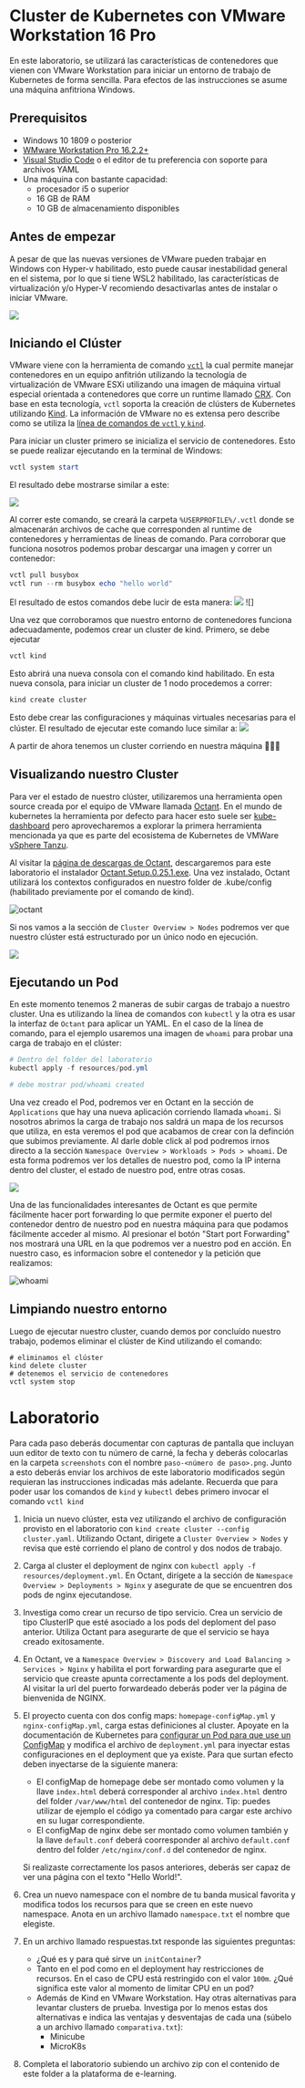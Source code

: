 # Cluster de Kubernetes con VMware Workstation 16 Pro

En este laboratorio, se utilizará las características de contenedores que vienen con VMware Workstation para iniciar un entorno de trabajo de Kubernetes de forma sencilla. Para efectos de las instrucciones se asume una máquina anfitriona Windows.

## Prerequisitos

* Windows 10 1809 o posterior
* [WMware Workstation Pro 16.2.2+](https://www.vmware.com/latam/products/workstation-pro/workstation-pro-evaluation.html)
* [Visual Studio Code](https://code.visualstudio.com/) o el editor de tu preferencia con soporte para archivos YAML
* Una máquina con bastante capacidad:
  - procesador i5 o superior
  - 16 GB de RAM
  - 10 GB de almacenamiento disponibles

## Antes de empezar

A pesar de que las nuevas versiones de VMware pueden trabajar en Windows con Hyper-v habilitado, esto puede causar inestabilidad general en el sistema, por lo que si tiene WSL2 habilitado, las características de virtualización y/o Hyper-V recomiendo desactivarlas antes de instalar o iniciar VMware.

![](docs/images/caracteristicas-de-windows.png)

## Iniciando el Clúster

VMware viene con la herramienta de comando [`vctl`]('https://docs.vmware.com/en/VMware-Workstation-Pro/16.0/com.vmware.ws.using.doc/GUID-78E7339F-7294-4F3E-9AD0-1E14C201FA40.html') la cual permite manejar contenedores en un equipo anfitrión utilizando la tecnología de virtualización de VMware ESXi utilizando una imagen de máquina virtual especial orientada a contenedores que corre un runtime llamado [CRX](https://blogs.vmware.com/vsphere/2020/05/vsphere-7-vsphere-pods-explained.html). Con base en esta tecnología, `vctl` soporta la creación de clústers de Kubernetes utilizando [Kind](https://kind.sigs.k8s.io/). La información de VMware no es extensa pero describe como se utiliza la [línea de comandos de `vctl` y `kind`](https://docs.vmware.com/en/VMware-Workstation-Pro/16.0/com.vmware.ws.using.doc/GUID-1CA929BB-93A9-4F1C-A3A8-7A3A171FAC35.html).

Para iniciar un cluster primero se inicializa el servicio de contenedores. Esto se puede realizar ejecutando en la terminal de Windows:

```powershell
vctl system start
```

El resultado debe mostrarse similar a este:

![](docs/images/vctl-system-start.png)

Al correr este comando, se creará la carpeta `%USERPROFILE%/.vctl` donde se almacenarán archivos de cache que corresponden al runtime de contenedores y herramientas de líneas de comando. Para corroborar que funciona nosotros podemos probar descargar una imagen y correr un contenedor:

```powershell
vctl pull busybox
vctl run --rm busybox echo "hello world"
```
El resultado de estos comandos debe lucir de esta manera:
![](docs/images/vctl-pull-and-run.png)
![]

Una vez que corroboramos que nuestro entorno de contenedores funciona adecuadamente, podemos crear un cluster de kind. Primero, se debe ejecutar

```powershell
vctl kind
```

Esto abrirá una nueva consola con el comando kind habilitado. En esta nueva consola, para iniciar un cluster de 1 nodo procedemos a correr:

```powershell
kind create cluster
```

Esto debe crear las configuraciones y máquinas virtuales necesarias para el clúster. El resultado de ejecutar este comando luce similar a:
![](docs/images/kind-create-cluster.png)

A partir de ahora tenemos un cluster corriendo en nuestra máquina 🙌🙌🙌

## Visualizando nuestro Cluster

Para ver el estado de nuestro clúster, utilizaremos una herramienta open source creada por el equipo de VMware llamada [Octant](https://octant.dev/). En el mundo de kubernetes la herramienta por defecto para hacer esto suele ser [kube-dashboard](https://kubernetes.io/docs/tasks/access-application-cluster/web-ui-dashboard/) pero aprovecharemos a explorar la primera herramienta mencionada ya que es parte del ecosistema de Kubernetes de VMWare [vSphere Tanzu](https://www.vmware.com/latam/products/vsphere/vsphere-with-tanzu.html).

Al visitar la [página de descargas de Octant](https://github.com/vmware-tanzu/octant/releases/tag/v0.25.1), descargaremos para este laboratorio el instalador [Octant.Setup.0.25.1.exe](https://github.com/vmware-tanzu/octant/releases/download/v0.25.1/Octant.Setup.0.25.1.exe). Una vez instalado, Octant utilizará los contextos configurados en nuestro folder de .kube/config (habilitado previamente por el comando de kind).

![octant](docs/images/octant.png)

Si nos vamos a la sección de `Cluster Overview > Nodes` podremos ver que nuestro clúster está estructurado por un único nodo en ejecución.

![](docs/images/octtant-node-overview.png)

## Ejecutando un Pod

En este momento tenemos 2 maneras de subir cargas de trabajo a nuestro cluster. Una es utilizando la línea de comandos con `kubectl` y la otra es usar la interfaz de `Octant` para aplicar un YAML. En el caso de la línea de comando, para el ejemplo usaremos una imagen de `whoami` para probar una carga de trabajo en el clúster:

```powershell
# Dentro del folder del laboratorio
kubectl apply -f resources/pod.yml

# debe mostrar pod/whoami created
```

Una vez creado el Pod, podremos ver en Octant en la sección de `Applications` que hay una nueva aplicación corriendo llamada `whoami`. Si nosotros abrimos la carga de trabajo nos saldrá un mapa de los recursos que utiliza, en esta veremos el pod que acabamos de crear con la definción que subimos previamente. Al darle doble click al pod podremos irnos directo a la sección `Namespace Overview > Workloads > Pods > whoami`. De esta forma podremos ver los detalles de nuestro pod, como la IP interna dentro del cluster, el estado de nuestro pod, entre otras cosas. 

![](docs/images/octant-pod-overview.png)

Una de las funcionalidades interesantes de Octant es que permite fácilmente hacer port forwarding lo que permite exponer el puerto del contenedor dentro de nuestro pod en nuestra máquina para que podamos fácilmente acceder al mismo. Al presionar el botón "Start port Forwarding" nos mostrará una URL en la que podremos ver a nuestro pod en acción. En nuestro caso, es informacion sobre el contenedor y la petición que realizamos:

![whoami](docs/images/whoami.png)

## Limpiando nuestro entorno

Luego de ejecutar nuestro cluster, cuando demos por concluído nuestro trabajo, podemos eliminar el clúster de Kind utilizando el comando:

```
# eliminamos el clúster
kind delete cluster
# detenemos el servicio de contenedores
vctl system stop
```

# Laboratorio

Para cada paso deberás documentar con capturas de pantalla que incluyan uun editor de texto con tu número de carné, la fecha y deberás colocarlas en la carpeta `screenshots` con el nombre `paso-<número de paso>.png`. Junto a esto deberás enviar los archivos de este laboratorio modificados según requieran las instrucciones indicadas más adelante. Recuerda que para poder usar los comandos de `kind` y `kubectl` debes primero invocar el comando `vctl kind`

1. Inicia un nuevo clúster, esta vez utilizando el archivo de configuración provisto en el laboratorio con `kind create cluster --config cluster.yaml`. Utilizando Octant, dirigete a `Cluster Overview > Nodes` y revisa que esté corriendo el plano de control y dos nodos de trabajo.
1. Carga al cluster el deployment de nginx con `kubectl apply -f resources/deployment.yml`. En Octant, dirígete a la sección de `Namespace Overview > Deployments > Nginx` y asegurate de que se encuentren dos pods de nginx ejecutandose.
1. Investiga como crear un recurso de tipo servicio. Crea un servicio de tipo ClusterIP que esté asociado a los pods del deploment del paso anterior. Utiliza Octant para asegurarte de que el servicio se haya creado exitosamente.
1. En Octant, ve a `Namespace Overview > Discovery and Load Balancing > Services > Nginx` y habilita el port forwarding para asegurarte que el servicio que creaste apunta correctamente a los pods del deployment. Al visitar la url del puerto forwardeado deberás poder ver la página de bienvenida de NGINX.
1. El proyecto cuenta con dos config maps: `homepage-configMap.yml` y `nginx-configMap.yml`, carga estas definiciones al cluster. Apoyate en la documentación de Kubernetes para [configurar un Pod para que use un ConfigMap](https://kubernetes.io/docs/tasks/configure-pod-container/configure-pod-configmap/) y modifica el archivo de `deployment.yml` para inyectar estas configuraciones en el deployment que ya existe. Para que surtan efecto deben inyectarse de la siguiente manera:
    * El configMap de homepage debe ser montado como volumen y la llave `index.html` deberá corresponder al archivo `index.html` dentro del folder `/var/www/html` del contenedor de nginx. Tip: puedes utilizar de ejemplo el código ya comentado para cargar este archivo en su lugar correspondiente.
    * El configMap de nginx debe ser montado como volumen también y la llave `default.conf` deberá coorresponder al archivo `default.conf` dentro del folder `/etc/nginx/conf.d` del contenedor de nginx.

    Si realizaste correctamente los pasos anteriores, deberás ser capaz de ver una página con el texto "Hello World!".
1. Crea un nuevo namespace con el nombre de tu banda musical favorita y modifica todos los recursos para que se creen en este nuevo namespace. Anota en un archivo llamado `namespace.txt` el nombre que elegiste.
1. En un archivo llamado respuestas.txt responde las siguientes preguntas:
    * ¿Qué es y para qué sirve un `initContainer`?
    * Tanto en el pod como en el deployment hay restricciones de recursos. En el caso de CPU está restringido con el valor `100m`. ¿Qué significa este valor al momento de limitar CPU en un pod?
    * Además de Kind en VMware Workstation. Hay otras alternativas para levantar clusters de prueba. Investiga por lo menos estas dos alternativas e indica las ventajas y desventajas de cada una (súbelo a un archivo llamado `comparativa.txt`):    
        * Minicube
        * MicroK8s
1. Completa el laboratorio subiendo un archivo zip con el contenido de este folder a la plataforma de e-learning. 

